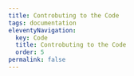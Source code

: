 ```yaml
---
title: Controbuting to the Code
tags: documentation
eleventyNavigation:
  key: Code
  title: Controbuting to the Code
  order: 5
permalink: false
---
```

